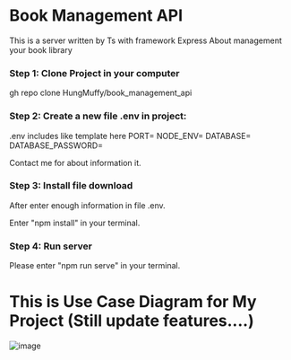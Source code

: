 # Book Management API

This is a server written by Ts with framework Express
About management your book library

### Step 1: Clone Project in your computer

gh repo clone HungMuffy/book_management_api

### Step 2: Create a new file .env in project:

.env includes like template here
PORT=
NODE_ENV=
DATABASE=
DATABASE_PASSWORD=

Contact me for about information it.

### Step 3: Install file download

After enter enough information in file .env.

Enter "npm install" in your terminal.

### Step 4: Run server

Please enter "npm run serve" in your terminal.

# This is Use Case Diagram for My Project (Still update features....)

![image](https://user-images.githubusercontent.com/94952913/229049363-96b90066-a5f4-47f3-9fa9-34d7fed6bec0.png)
